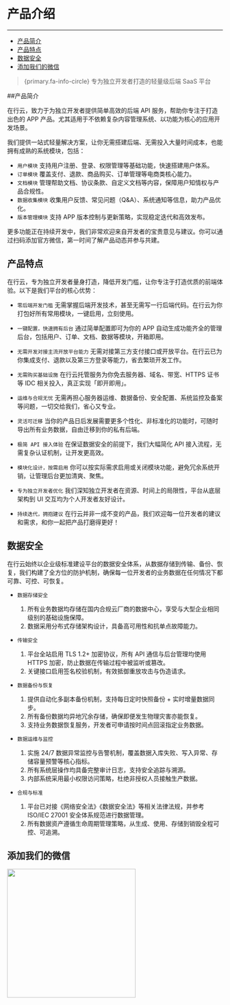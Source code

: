 # 产品介绍

---

- [产品简介](#section-1)
- [产品特点](#section-2)
- [数据安全](#section-3)
- [添加我们的微信](#section-4)

> {primary.fa-info-circle} 专为独立开发者打造的轻量级后端 SaaS 平台

<a name="section-1"></a>
##产品简介

在行云，致力于为独立开发者提供简单高效的后端 API 服务，帮助你专注于打造出色的 APP 产品。尤其适用于不依赖复杂内容管理系统、以功能为核心的应用开发场景。

我们提供一站式轻量解决方案，让你无需搭建后端、无需投入大量时间成本，也能拥有成熟的系统模块，包括：
- `用户模块` 支持用户注册、登录、权限管理等基础功能，快速搭建用户体系。
- `订单模块` 覆盖支付、退款、商品购买、订单管理等电商类核心能力。
- `文档模块` 管理帮助文档、协议条款、自定义文档等内容，保障用户知情权与产品合规性。
- `数据收集模块` 收集用户反馈、常见问题（Q&A）、系统通知等信息，助力产品优化。
- `版本管理模块` 支持 APP 版本控制与更新策略，实现稳定迭代和高效发布。

更多功能正在持续开发中，我们非常欢迎来自开发者的宝贵意见与建议。你可以通过扫码添加官方微信，第一时间了解产品动态并参与共建。



<a name="section-2"></a>

## 产品特点
在行云，专为独立开发者量身打造，降低开发门槛，让你专注于打造优质的前端体验。以下是我们平台的核心优势：

- `零后端开发门槛` 无需掌握后端开发技术，甚至无需写一行后端代码。在行云为你打包好所有常用模块，一键启用，立刻使用。

- `一键配置，快速拥有后台` 通过简单配置即可为你的 APP 自动生成功能齐全的管理后台，包括用户、订单、文档、数据等模块，开箱即用。

- `无需开发对接主流开放平台能力` 无需对接第三方支付接口或开放平台。在行云已为你集成支付、退款以及第三方登录等能力，省去繁琐开发工作。

- `无需购买基础设施` 在行云托管服务为你免去服务器、域名、带宽、HTTPS 证书等 IDC 相关投入，真正实现「即开即用」。

- `运维与合规无忧` 无需再担心服务器运维、数据备份、安全配置、系统监控及备案等问题，一切交给我们，省心又专业。

- `灵活可迁移` 当你的产品日后发展需要更多个性化、非标准化的功能时，可随时导出所有业务数据，自由迁移到你的私有后端。

- `极简 API 接入体验` 在保证数据安全的前提下，我们大幅简化 API 接入流程，无需复杂认证机制，让开发更高效。

- `模块化设计，按需启用` 你可以按实际需求启用或关闭模块功能，避免冗余系统开销，让管理后台更加清爽、聚焦。

- `专为独立开发者优化` 我们深知独立开发者在资源、时间上的局限性，平台从底层架构到 UI 交互均为个人开发者友好设计。

- `持续迭代，拥抱建议` 在行云并非一成不变的产品，我们欢迎每一位开发者的建议和需求，和你一起把产品打磨得更好！

<a name="section-3"></a>
## 数据安全
在行云始终以企业级标准建设平台的数据安全体系，从数据存储到传输、备份、恢复，我们构建了全方位的防护机制，确保每一位开发者的业务数据在任何情况下都可靠、可控、可恢复。

- `数据存储安全`
	1. 所有业务数据均存储在国内合规云厂商的数据中心，享受与大型企业相同级别的基础设施保障。
	2. 数据采用分布式存储架构设计，具备高可用性和抗单点故障能力。

- `传输安全`
	1. 平台全站启用 TLS 1.2+ 加密协议，所有 API 通信与后台管理均使用 HTTPS 加密，防止数据在传输过程中被监听或篡改。
	2. 关键接口启用签名校验机制，有效抵御重放攻击与伪造请求。

- `数据备份与恢复`
	1. 提供自动化多副本备份机制，支持每日定时快照备份 + 实时增量数据同步。
	2. 所有备份数据均异地冗余存储，确保即便发生物理灾害亦能恢复。
	3. 支持业务数据恢复服务，开发者可申请按时间点回滚指定业务数据。

- `数据运维与监控`
	1. 实施 24/7 数据异常监控与告警机制，覆盖数据入库失败、写入异常、存储容量预警等核心指标。
	2. 所有系统层操作均具备完整审计日志，支持安全追踪与溯源。
	3. 内部系统采用最小权限访问策略，杜绝非授权人员接触生产数据。

- `合规与标准`
	1. 平台已对接《网络安全法》《数据安全法》等相关法律法规，并参考 ISO/IEC 27001 安全体系规范进行数据管理。
	2. 所有数据资产遵循生命周期管理策略，从生成、使用、存储到销毁全程可控、可追溯。

<a name="section-4"></a>
## 添加我们的微信
<image src="https://www.zaihangyun.com/images/wechat.jpg" width="300px"/>